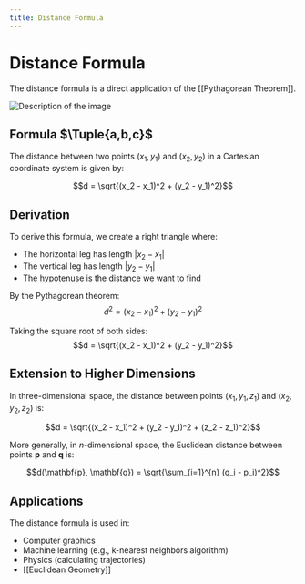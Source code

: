 ```yaml
---
title: Distance Formula
---
```


# Distance Formula

The distance formula is a direct application of the [[Pythagorean Theorem]].


![Description of the image](https://i.pinimg.com/736x/70/56/09/705609443c4518f3207c944317d410dc.jpg)

## Formula $\Tuple{a,b,c}$

The distance between two points $(x_1, y_1)$ and $(x_2, y_2)$ in a Cartesian coordinate system is given by:

$$d = \sqrt{(x_2 - x_1)^2 + (y_2 - y_1)^2}$$

## Derivation

To derive this formula, we create a right triangle where:
- The horizontal leg has length $|x_2 - x_1|$
- The vertical leg has length $|y_2 - y_1|$
- The hypotenuse is the distance we want to find

By the Pythagorean theorem:
$$d^2 = (x_2 - x_1)^2 + (y_2 - y_1)^2$$

Taking the square root of both sides:
$$d = \sqrt{(x_2 - x_1)^2 + (y_2 - y_1)^2}$$

## Extension to Higher Dimensions

In three-dimensional space, the distance between points $(x_1, y_1, z_1)$ and $(x_2, y_2, z_2)$ is:

$$d = \sqrt{(x_2 - x_1)^2 + (y_2 - y_1)^2 + (z_2 - z_1)^2}$$

More generally, in $n$-dimensional space, the Euclidean distance between points $\mathbf{p}$ and $\mathbf{q}$ is:

$$d(\mathbf{p}, \mathbf{q}) = \sqrt{\sum_{i=1}^{n} (q_i - p_i)^2}$$

## Applications

The distance formula is used in:
- Computer graphics
- Machine learning (e.g., k-nearest neighbors algorithm)
- Physics (calculating trajectories)
- [[Euclidean Geometry]]
